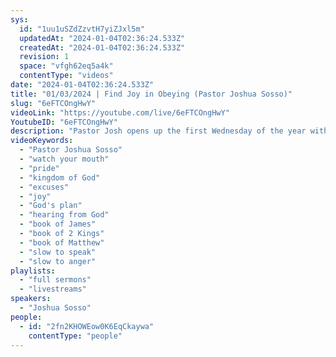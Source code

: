 ```yaml
---
sys:
  id: "1uu1uSZdZzvtH7yiZJxl5m"
  updatedAt: "2024-01-04T02:36:24.533Z"
  createdAt: "2024-01-04T02:36:24.533Z"
  revision: 1
  space: "vfgh62eq5a4k"
  contentType: "videos"
date: "2024-01-04T02:36:24.533Z"
title: "01/03/2024 | Find Joy in Obeying (Pastor Joshua Sosso)"
slug: "6eFTCOngHwY"
videoLink: "https://youtube.com/live/6eFTCOngHwY"
YoutubeID: "6eFTCOngHwY"
description: "Pastor Josh opens up the first Wednesday of the year with putting a guard over our mouth. When you give your own opinion, you are limiting yourself and limiting God. In Matthew 22, the people that were invited to the banquet knew of the date, but they made their own excuses. Even some of the attendees didn't value the invitation. This represents the calling God has on our life and how we value it. Is your mindset going to be positive for what God has planned? Or complain about the inconveniences that come with following? We need to change our mindset and cut out the distractions that keep us from what God has planned. And as we follow through his steps, we will find joy in the work he has given us. We must learn to find joy in hearing from God. This sermon was delivered at Freedom Fellowship Church International in San Antonio, TX. "
videoKeywords:
  - "Pastor Joshua Sosso"
  - "watch your mouth"
  - "pride"
  - "kingdom of God"
  - "excuses"
  - "joy"
  - "God's plan"
  - "hearing from God"
  - "book of James"
  - "book of 2 Kings"
  - "book of Matthew"
  - "slow to speak"
  - "slow to anger"
playlists:
  - "full sermons"
  - "livestreams"
speakers:
  - "Joshua Sosso"
people:
  - id: "2fn2KHOWEow0K6EqCkaywa"
    contentType: "people"
---
```

